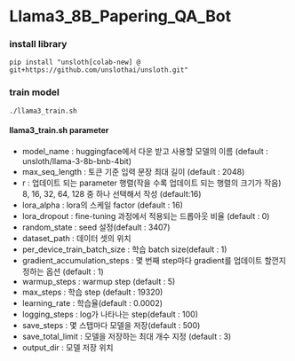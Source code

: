 # Llama3_8B_Papering_QA_Bot
### install library
```
pip install "unsloth[colab-new] @ git+https://github.com/unslothai/unsloth.git"
```

### train model
```
./llama3_train.sh
```
#### llama3_train.sh parameter
- model_name : huggingface에서 다운 받고 사용할 모델의 이름 (default : unsloth/llama-3-8b-bnb-4bit)
- max_seq_length : 토큰 기준 입력 문장 최대 길이 (default : 2048)
- r : 업데이트 되는 parameter 행렬(작을 수록 업데이트 되는 행렬의 크기가 작음)  8, 16, 32, 64, 128 중 하나 선택해서 작성 (default:16)
- lora_alpha : lora의 스케일 factor (default : 16)
- lora_dropout : fine-tuning 과정에서 적용되는 드롭아웃 비율 (default : 0)
- random_state : seed 설정(default : 3407)
- dataset_path : 데이터 셋의 위치
- per_device_train_batch_size : 학습 batch size(default : 1)
- gradient_accumulation_steps : 몇 번째 step마다 gradient를 업데이트 할껀지 정하는 옵션 (default : 1)
- warmup_steps : warmup step (default : 5)
- max_steps : 학습 step (default : 19320)
- learning_rate : 학습율(default : 0.0002)
- logging_steps : log가 나타나는 step(default : 100)
- save_steps  : 몇 스탭마다 모델을 저장(default : 500)
- save_total_limit : 모델을 저장하는 최대 개수 지정 (default : 3)
- output_dir : 모델 저장 위치
